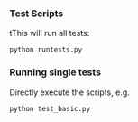 ### Test Scripts

tThis will run all tests:

    python runtests.py


### Running single tests

Directly execute the scripts, e.g.


    python test_basic.py



